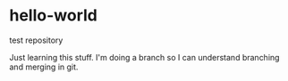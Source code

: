 # hello-world
test repository

Just learning this stuff. I'm doing a branch so I can understand branching and merging in git.
